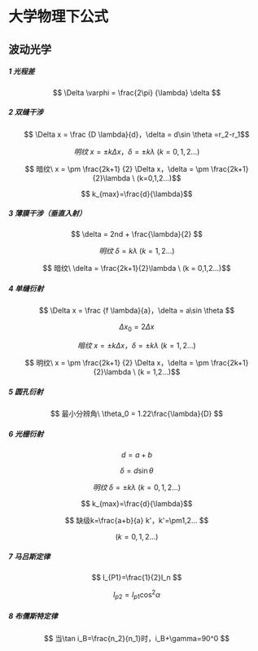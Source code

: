 # 大学物理下公式

## 波动光学

##### 1 光程差

$$ \Delta \varphi = \frac{2\pi} {\lambda} \delta $$

##### 2 双缝干涉

$$ \Delta x = \frac {D \lambda}{d}，\delta = d\sin \theta =r_2-r_1$$

$$ 明纹\ x = \pm k \Delta x，\delta = \pm k\lambda\ (k=0,1,2...)$$

$$ 暗纹\ x = \pm \frac{2k+1} {2} \Delta x，\delta = \pm \frac{2k+1}{2}\lambda \ (k=0,1,2...)$$

$$ k_{max}=\frac{d}{\lambda}$$

##### 3 薄膜干涉（垂直入射）

$$ \delta = 2nd + \frac{\lambda}{2} $$

$$ 明纹\ \delta = k\lambda \ (k = 1,2...)$$

$$ 暗纹\ \delta =  \frac{2k+1}{2}\lambda \ (k = 0,1,2...)$$

##### 4 单缝衍射

$$ \Delta x = \frac {f \lambda}{a}，\delta = a\sin \theta $$

$$ \Delta x_0 = 2\Delta x $$

$$ 暗纹\ x = \pm k \Delta x，\delta = \pm k\lambda\ (k = 1,2...)$$

$$ 明纹\ x = \pm \frac{2k+1} {2} \Delta x，\delta = \pm \frac{2k+1}{2}\lambda \ (k = 1,2...)$$

##### 5 圆孔衍射

$$ 最小分辨角\ \theta_0 = 1.22\frac{\lambda}{D} $$

##### 6 光栅衍射

$$ d = a+b $$

$$ \delta = d\sin \theta $$

$$ 明纹\ \delta = \pm k\lambda\ (k=0,1,2...)$$

$$ k_{max}=\frac{d}{\lambda}$$

$$ 缺级k=\frac{a+b}{a} k'，k'=\pm1,2... $$

$$ (k=0,1,2...) $$

##### 7 马吕斯定律

$$ I_{P1}=\frac{1}{2}I_n $$

$$ I_{p2}=I_{p1}\cos^2\alpha $$

##### 8 布儒斯特定律

$$ 当\tan i_B=\frac{n_2}{n_1}时，i_B+\gamma=90^0 $$
